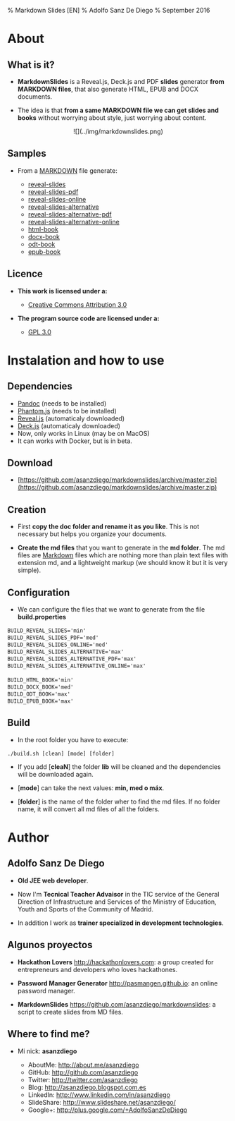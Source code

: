 % Markdown Slides [EN]
% Adolfo Sanz De Diego
% September 2016

# About

## What is it?

- **MarkdownSlides** is a Reveal.js, Deck.js and PDF **slides** generator
  **from MARKDOWN files**, that also generate HTML, EPUB and DOCX documents.

- The idea is that **from a same MARKDOWN file we can get slides and books**
  without worrying about style, just worrying about content.



<div style="text-align:center">![](../img/markdownslides.png)</div>


## Samples

- From a [MARKDOWN](https://raw.github.com/asanzdiego/markdownslides/master/doc/md/readme.md) file
  generate:

    - [reveal-slides](http://asanzdiego.github.io/markdownslides/doc/export/readme-reveal-slides.html)
    - [reveal-slides-pdf](http://asanzdiego.github.io/markdownslides/doc/export/readme-reveal-slides.pdf)
    - [reveal-slides-online](http://asanzdiego.github.io/markdownslides/doc/export/readme-reveal-slides-online.html)
    - [reveal-slides-alternative](http://asanzdiego.github.io/markdownslides/doc/export/readme-reveal-slides-alternative.html)
    - [reveal-slides-alternative-pdf](http://asanzdiego.github.io/markdownslides/doc/export/readme-reveal-slides-alternative.pdf)
    - [reveal-slides-alternative-online](http://asanzdiego.github.io/markdownslides/doc/export/readme-reveal-slides-online-alternative.html)
    - [html-book](http://asanzdiego.github.io/markdownslides/doc/export/readme-book.html)
    - [docx-book](http://asanzdiego.github.io/markdownslides/doc/export/readme-book.docx)
    - [odt-book](http://asanzdiego.github.io/markdownslides/doc/export/readme-book.odt)
    - [epub-book](http://asanzdiego.github.io/markdownslides/doc/export/readme-book.epub)

## Licence

- **This work is licensed under a:**
    - [Creative Commons Attribution 3.0](http://creativecommons.org/licenses/by-sa/3.0//)

- **The program source code are licensed under a:**
    - [GPL 3.0](http://www.gnu.org/licenses/gpl.html)

# Instalation and how to use

## Dependencies

- [Pandoc](http://johnmacfarlane.net/pandoc/) (needs to be installed)
- [Phantom.js](http://phantomjs.org) (needs to be installed)
- [Reveal.js](http://lab.hakim.se/reveal-js/#/) (automaticaly downloaded)
- [Deck.js](http://imakewebthings.com/deck.js/) (automaticaly downloaded)
- Now, only works in Linux (may be on MacOS)
- It can works with Docker, but is in beta.

## Download

- [https://github.com/asanzdiego/markdownslides/archive/master.zip](https://github.com/asanzdiego/markdownslides/archive/master.zip)

## Creation

- First **copy the doc folder and rename it as you like**. This is not necessary but
  helps you organize your documents.

- **Create the md files** that you want to generate in the **md folder**.
  The md files are [Markdown](http://en.wikipedia.org/wiki/Markdown) files
  which are nothing more than plain text files with extension md,
  and a lightweight markup (we should know it but it is very simple).

## Configuration

- We can configure the files that we want to generate from the file **build.properties**

~~~{.bash}
BUILD_REVEAL_SLIDES='min'
BUILD_REVEAL_SLIDES_PDF='med'
BUILD_REVEAL_SLIDES_ONLINE='med'
BUILD_REVEAL_SLIDES_ALTERNATIVE='max'
BUILD_REVEAL_SLIDES_ALTERNATIVE_PDF='max'
BUILD_REVEAL_SLIDES_ALTERNATIVE_ONLINE='max'

BUILD_HTML_BOOK='min'
BUILD_DOCX_BOOK='med'
BUILD_ODT_BOOK='max'
BUILD_EPUB_BOOK='max'
~~~

## Build

- In the root folder you have to execute:

~~~
./build.sh [clean] [mode] [folder]
~~~

- If you add [**cleaN**] the folder **lib** will be cleaned and the dependencies will be downloaded again.

- [**mode**] can take the next values: **min, med o máx**.

- [**folder**] is the name of the folder wher to find
  the md files. If no folder name, it will convert all md files of all the folders.

# Author

## Adolfo Sanz De Diego

- **Old JEE web developer**.

- Now I'm **Tecnical Teacher Advaisor** in the TIC service of the General Direction of Infrastructure and Services of the Ministry of Education, Youth and Sports of the Community of Madrid.

- In addition I work as **trainer specialized in development technologies**.

## Algunos proyectos

- **Hackathon Lovers** <http://hackathonlovers.com>:  a group created for entrepreneurs and developers who loves hackathones.

- **Password Manager Generator** <http://pasmangen.github.io>: an online password manager.

- **MarkdownSlides** <https://github.com/asanzdiego/markdownslides>: a script to create slides from MD files.

## Where to find me?

- Mi nick: **asanzdiego**

    - AboutMe:    <http://about.me/asanzdiego>
    - GitHub:     <http://github.com/asanzdiego>
    - Twitter:    <http://twitter.com/asanzdiego>
    - Blog:       <http://asanzdiego.blogspot.com.es>
    - LinkedIn:   <http://www.linkedin.com/in/asanzdiego>
    - SlideShare: <http://www.slideshare.net/asanzdiego/>
    - Google+:    <http://plus.google.com/+AdolfoSanzDeDiego>